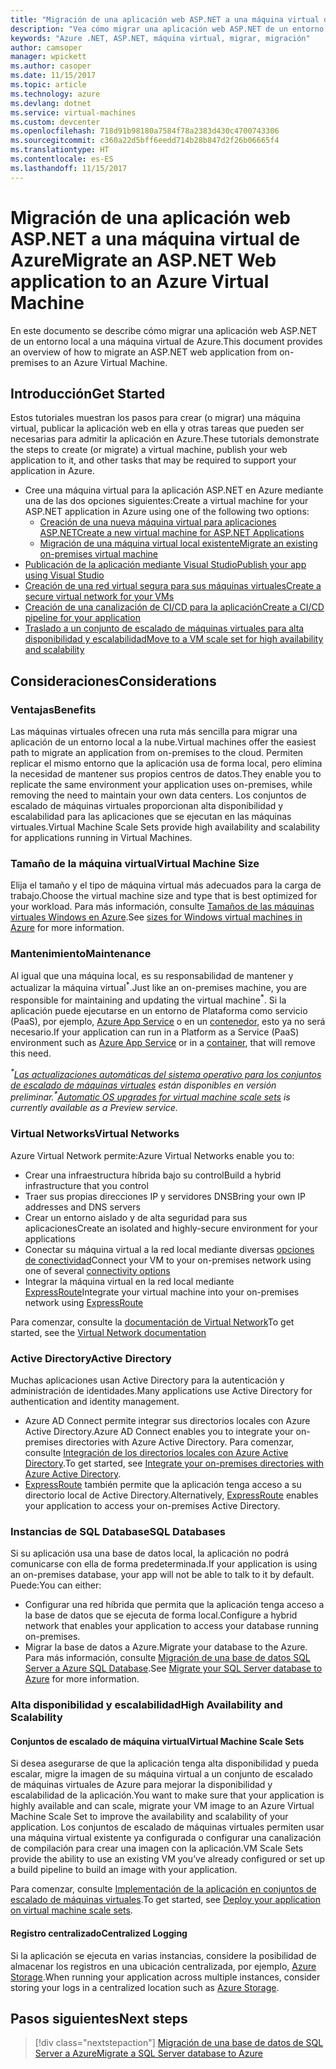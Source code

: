 ```yaml
---
title: "Migración de una aplicación web ASP.NET a una máquina virtual de Azure"
description: "Vea cómo migrar una aplicación web ASP.NET de un entorno local a una máquina virtual de Azure."
keywords: "Azure .NET, ASP.NET, máquina virtual, migrar, migración"
author: camsoper
manager: wpickett
ms.author: casoper
ms.date: 11/15/2017
ms.topic: article
ms.technology: azure
ms.devlang: dotnet
ms.service: virtual-machines
ms.custom: devcenter
ms.openlocfilehash: 718d91b98180a7584f78a2383d430c4700743306
ms.sourcegitcommit: c360a22d5bff6eedd714b28b847d2f26b06665f4
ms.translationtype: HT
ms.contentlocale: es-ES
ms.lasthandoff: 11/15/2017
---
```

# <a name="migrate-an-aspnet-web-application-to-an-azure-virtual-machine"></a><span data-ttu-id="4a388-104">Migración de una aplicación web ASP.NET a una máquina virtual de Azure</span><span class="sxs-lookup"><span data-stu-id="4a388-104">Migrate an ASP.NET Web application to an Azure Virtual Machine</span></span>

<span data-ttu-id="4a388-105">En este documento se describe cómo migrar una aplicación web ASP.NET de un entorno local a una máquina virtual de Azure.</span><span class="sxs-lookup"><span data-stu-id="4a388-105">This document provides an overview of how to migrate an ASP.NET web application from on-premises to an Azure Virtual Machine.</span></span>

## <a name="get-started"></a><span data-ttu-id="4a388-106">Introducción</span><span class="sxs-lookup"><span data-stu-id="4a388-106">Get Started</span></span>

<span data-ttu-id="4a388-107">Estos tutoriales muestran los pasos para crear (o migrar) una máquina virtual, publicar la aplicación web en ella y otras tareas que pueden ser necesarias para admitir la aplicación en Azure.</span><span class="sxs-lookup"><span data-stu-id="4a388-107">These tutorials demonstrate the steps to create (or migrate) a virtual machine, publish your web application to it, and other tasks that may be required to support your application in Azure.</span></span>

- <span data-ttu-id="4a388-108">Cree una máquina virtual para la aplicación ASP.NET en Azure mediante una de las dos opciones siguientes:</span><span class="sxs-lookup"><span data-stu-id="4a388-108">Create a virtual machine for your ASP.NET application in Azure using one of the following two options:</span></span>
    - [<span data-ttu-id="4a388-109">Creación de una nueva máquina virtual para aplicaciones ASP.NET</span><span class="sxs-lookup"><span data-stu-id="4a388-109">Create a new virtual machine for ASP.NET Applications</span></span>](https://go.microsoft.com/fwlink/?linkid=863237)
    - [<span data-ttu-id="4a388-110">Migración de una máquina virtual local existente</span><span class="sxs-lookup"><span data-stu-id="4a388-110">Migrate an existing on-premises virtual machine</span></span>](https://docs.microsoft.com/azure/site-recovery/tutorial-migrate-on-premises-to-azure)
- [<span data-ttu-id="4a388-111">Publicación de la aplicación mediante Visual Studio</span><span class="sxs-lookup"><span data-stu-id="4a388-111">Publish your app using Visual Studio</span></span>](https://go.microsoft.com/fwlink/?linkid=863240)
- [<span data-ttu-id="4a388-112">Creación de una red virtual segura para sus máquinas virtuales</span><span class="sxs-lookup"><span data-stu-id="4a388-112">Create a secure virtual network for your VMs</span></span>](https://docs.microsoft.com/azure/virtual-network/virtual-network-get-started-vnet-subnet)
- [<span data-ttu-id="4a388-113">Creación de una canalización de CI/CD para la aplicación</span><span class="sxs-lookup"><span data-stu-id="4a388-113">Create a CI/CD pipeline for your application</span></span>](https://docs.microsoft.com/vsts/build-release/apps/cd/deploy-webdeploy-iis-deploygroups)
- [<span data-ttu-id="4a388-114">Traslado a un conjunto de escalado de máquinas virtuales para alta disponibilidad y escalabilidad</span><span class="sxs-lookup"><span data-stu-id="4a388-114">Move to a VM scale set for high availability and scalability</span></span>](https://docs.microsoft.com/azure/virtual-machine-scale-sets/virtual-machine-scale-sets-deploy-app)

## <a name="considerations"></a><span data-ttu-id="4a388-115">Consideraciones</span><span class="sxs-lookup"><span data-stu-id="4a388-115">Considerations</span></span>

### <a name="benefits"></a><span data-ttu-id="4a388-116">Ventajas</span><span class="sxs-lookup"><span data-stu-id="4a388-116">Benefits</span></span>

<span data-ttu-id="4a388-117">Las máquinas virtuales ofrecen una ruta más sencilla para migrar una aplicación de un entorno local a la nube.</span><span class="sxs-lookup"><span data-stu-id="4a388-117">Virtual machines offer the easiest path to migrate an application from on-premises to the cloud.</span></span>  <span data-ttu-id="4a388-118">Permiten replicar el mismo entorno que la aplicación usa de forma local, pero elimina la necesidad de mantener sus propios centros de datos.</span><span class="sxs-lookup"><span data-stu-id="4a388-118">They enable you to replicate the same environment your application uses on-premises, while removing the need to maintain your own data centers.</span></span>  <span data-ttu-id="4a388-119">Los conjuntos de escalado de máquinas virtuales proporcionan alta disponibilidad y escalabilidad para las aplicaciones que se ejecutan en las máquinas virtuales.</span><span class="sxs-lookup"><span data-stu-id="4a388-119">Virtual Machine Scale Sets provide high availability and scalability for applications running in Virtual Machines.</span></span>

### <a name="virtual-machine-size"></a><span data-ttu-id="4a388-120">Tamaño de la máquina virtual</span><span class="sxs-lookup"><span data-stu-id="4a388-120">Virtual Machine Size</span></span>

<span data-ttu-id="4a388-121">Elija el tamaño y el tipo de máquina virtual más adecuados para la carga de trabajo.</span><span class="sxs-lookup"><span data-stu-id="4a388-121">Choose the virtual machine size and type that is best optimized for your workload.</span></span>  <span data-ttu-id="4a388-122">Para más información, consulte [Tamaños de las máquinas virtuales Windows en Azure](https://docs.microsoft.com/azure/virtual-machines/windows/sizes).</span><span class="sxs-lookup"><span data-stu-id="4a388-122">See [sizes for Windows virtual machines in Azure](https://docs.microsoft.com/azure/virtual-machines/windows/sizes) for more information.</span></span>

### <a name="maintenance"></a><span data-ttu-id="4a388-123">Mantenimiento</span><span class="sxs-lookup"><span data-stu-id="4a388-123">Maintenance</span></span>

<span data-ttu-id="4a388-124">Al igual que una máquina local, es su responsabilidad de mantener y actualizar la máquina virtual<sup>&#42;</sup>.</span><span class="sxs-lookup"><span data-stu-id="4a388-124">Just like an on-premises machine, you are responsible for maintaining and updating the virtual machine<sup>&#42;</sup>.</span></span>  <span data-ttu-id="4a388-125">Si la aplicación puede ejecutarse en un entorno de Plataforma como servicio (PaaS), por ejemplo, [Azure App Service](https://docs.microsoft.com/azure/app-service/) o en un [contenedor](https://docs.microsoft.com/azure/app-service/containers/), esto ya no será necesario.</span><span class="sxs-lookup"><span data-stu-id="4a388-125">If your application can run in a Platform as a Service (PaaS) environment such as [Azure App Service](https://docs.microsoft.com/azure/app-service/) or in a [container](https://docs.microsoft.com/azure/app-service/containers/), that will remove this need.</span></span>

<span data-ttu-id="4a388-126">*<sup>&#42;</sup>[Las actualizaciones automáticas del sistema operativo para los conjuntos de escalado de máquinas virtuales](https://docs.microsoft.com/azure/virtual-machine-scale-sets/virtual-machine-scale-sets-automatic-upgrade) están disponibles en versión preliminar.*</span><span class="sxs-lookup"><span data-stu-id="4a388-126">*<sup>&#42;</sup>[Automatic OS upgrades for virtual machine scale sets](https://docs.microsoft.com/azure/virtual-machine-scale-sets/virtual-machine-scale-sets-automatic-upgrade) is currently available as a Preview service.*</span></span>

### <a name="virtual-networks"></a><span data-ttu-id="4a388-127">Virtual Networks</span><span class="sxs-lookup"><span data-stu-id="4a388-127">Virtual Networks</span></span>

<span data-ttu-id="4a388-128">Azure Virtual Network permite:</span><span class="sxs-lookup"><span data-stu-id="4a388-128">Azure Virtual Networks enable you to:</span></span>
- <span data-ttu-id="4a388-129">Crear una infraestructura híbrida bajo su control</span><span class="sxs-lookup"><span data-stu-id="4a388-129">Build a hybrid infrastructure that you control</span></span>
- <span data-ttu-id="4a388-130">Traer sus propias direcciones IP y servidores DNS</span><span class="sxs-lookup"><span data-stu-id="4a388-130">Bring your own IP addresses and DNS servers</span></span>
- <span data-ttu-id="4a388-131">Crear un entorno aislado y de alta seguridad para sus aplicaciones</span><span class="sxs-lookup"><span data-stu-id="4a388-131">Create an isolated and highly-secure environment for your applications</span></span>
- <span data-ttu-id="4a388-132">Conectar su máquina virtual a la red local mediante diversas [opciones de conectividad](https://docs.microsoft.com/azure/vpn-gateway/vpn-gateway-about-vpngateways#s2smulti)</span><span class="sxs-lookup"><span data-stu-id="4a388-132">Connect your VM to your on-premises network using one of several [connectivity options](https://docs.microsoft.com/azure/vpn-gateway/vpn-gateway-about-vpngateways#s2smulti)</span></span>
- <span data-ttu-id="4a388-133">Integrar la máquina virtual en la red local mediante [ExpressRoute](https://azure.microsoft.com/services/expressroute/)</span><span class="sxs-lookup"><span data-stu-id="4a388-133">Integrate your virtual machine into your on-premises network using [ExpressRoute](https://azure.microsoft.com/services/expressroute/)</span></span>

<span data-ttu-id="4a388-134">Para comenzar, consulte la [documentación de Virtual Network](https://docs.microsoft.com/azure/virtual-network/)</span><span class="sxs-lookup"><span data-stu-id="4a388-134">To get started, see the [Virtual Network documentation](https://docs.microsoft.com/azure/virtual-network/)</span></span>

### <a name="active-directory"></a><span data-ttu-id="4a388-135">Active Directory</span><span class="sxs-lookup"><span data-stu-id="4a388-135">Active Directory</span></span>
<span data-ttu-id="4a388-136">Muchas aplicaciones usan Active Directory para la autenticación y administración de identidades.</span><span class="sxs-lookup"><span data-stu-id="4a388-136">Many applications use Active Directory for authentication and identity management.</span></span>  
- <span data-ttu-id="4a388-137">Azure AD Connect permite integrar sus directorios locales con Azure Active Directory.</span><span class="sxs-lookup"><span data-stu-id="4a388-137">Azure AD Connect enables you to integrate your on-premises directories with Azure Active Directory.</span></span>  <span data-ttu-id="4a388-138">Para comenzar, consulte [Integración de los directorios locales con Azure Active Directory](https://docs.microsoft.com/azure/active-directory/connect/active-directory-aadconnect).</span><span class="sxs-lookup"><span data-stu-id="4a388-138">To get started, see [Integrate your on-premises directories with Azure Active Directory](https://docs.microsoft.com/azure/active-directory/connect/active-directory-aadconnect).</span></span>  
- <span data-ttu-id="4a388-139">[ExpressRoute](https://azure.microsoft.com/services/expressroute/) también permite que la aplicación tenga acceso a su directorio local de Active Directory.</span><span class="sxs-lookup"><span data-stu-id="4a388-139">Alternatively, [ExpressRoute](https://azure.microsoft.com/services/expressroute/) enables your application to access your on-premises Active Directory.</span></span>

### <a name="sql-databases"></a><span data-ttu-id="4a388-140">Instancias de SQL Database</span><span class="sxs-lookup"><span data-stu-id="4a388-140">SQL Databases</span></span>

<span data-ttu-id="4a388-141">Si su aplicación usa una base de datos local, la aplicación no podrá comunicarse con ella de forma predeterminada.</span><span class="sxs-lookup"><span data-stu-id="4a388-141">If your application is using an on-premises database, your app will not be able to talk to it by default.</span></span> <span data-ttu-id="4a388-142">Puede:</span><span class="sxs-lookup"><span data-stu-id="4a388-142">You can either:</span></span>
- <span data-ttu-id="4a388-143">Configurar una red híbrida que permita que la aplicación tenga acceso a la base de datos que se ejecuta de forma local.</span><span class="sxs-lookup"><span data-stu-id="4a388-143">Configure a hybrid network that enables your application to access your database running on-premises.</span></span>  
- <span data-ttu-id="4a388-144">Migrar la base de datos a Azure.</span><span class="sxs-lookup"><span data-stu-id="4a388-144">Migrate your database to the Azure.</span></span>  <span data-ttu-id="4a388-145">Para más información, consulte [Migración de una base de datos SQL Server a Azure SQL Database](dotnet-howto-migrate-sql.md).</span><span class="sxs-lookup"><span data-stu-id="4a388-145">See [Migrate your SQL Server database to Azure](dotnet-howto-migrate-sql.md) for more information.</span></span>

### <a name="high-availability-and-scalability"></a><span data-ttu-id="4a388-146">Alta disponibilidad y escalabilidad</span><span class="sxs-lookup"><span data-stu-id="4a388-146">High Availability and Scalability</span></span>

#### <a name="virtual-machine-scale-sets"></a><span data-ttu-id="4a388-147">Conjuntos de escalado de máquina virtual</span><span class="sxs-lookup"><span data-stu-id="4a388-147">Virtual Machine Scale Sets</span></span>
<span data-ttu-id="4a388-148">Si desea asegurarse de que la aplicación tenga alta disponibilidad y pueda escalar, migre la imagen de su máquina virtual a un conjunto de escalado de máquinas virtuales de Azure para mejorar la disponibilidad y escalabilidad de la aplicación.</span><span class="sxs-lookup"><span data-stu-id="4a388-148">You want to make sure that your application is highly available and can scale, migrate your VM image to an Azure Virtual Machine Scale Set to improve the availability and scalability of your application.</span></span>  <span data-ttu-id="4a388-149">Los conjuntos de escalado de máquinas virtuales permiten usar una máquina virtual existente ya configurada o configurar una canalización de compilación para crear una imagen con la aplicación.</span><span class="sxs-lookup"><span data-stu-id="4a388-149">VM Scale Sets provide the ability to use an existing VM you’ve already configured or set up a build pipeline to build an image with your application.</span></span>  

<span data-ttu-id="4a388-150">Para comenzar, consulte [Implementación de la aplicación en conjuntos de escalado de máquinas virtuales](https://docs.microsoft.com/azure/virtual-machine-scale-sets/virtual-machine-scale-sets-deploy-app).</span><span class="sxs-lookup"><span data-stu-id="4a388-150">To get started, see [Deploy your application on virtual machine scale sets](https://docs.microsoft.com/azure/virtual-machine-scale-sets/virtual-machine-scale-sets-deploy-app).</span></span>

#### <a name="centralized-logging"></a><span data-ttu-id="4a388-151">Registro centralizado</span><span class="sxs-lookup"><span data-stu-id="4a388-151">Centralized Logging</span></span>
<span data-ttu-id="4a388-152">Si la aplicación se ejecuta en varias instancias, considere la posibilidad de almacenar los registros en una ubicación centralizada, por ejemplo, [Azure Storage](https://docs.microsoft.com/azure/storage/).</span><span class="sxs-lookup"><span data-stu-id="4a388-152">When running your application across multiple instances, consider storing your logs in a centralized location such as [Azure Storage](https://docs.microsoft.com/azure/storage/).</span></span>

## <a name="next-steps"></a><span data-ttu-id="4a388-153">Pasos siguientes</span><span class="sxs-lookup"><span data-stu-id="4a388-153">Next steps</span></span>

> [!div class="nextstepaction"]
> [<span data-ttu-id="4a388-154">Migración de una base de datos de SQL Server a Azure</span><span class="sxs-lookup"><span data-stu-id="4a388-154">Migrate a SQL Server database to Azure</span></span>](dotnet-howto-migrate-sql.md)